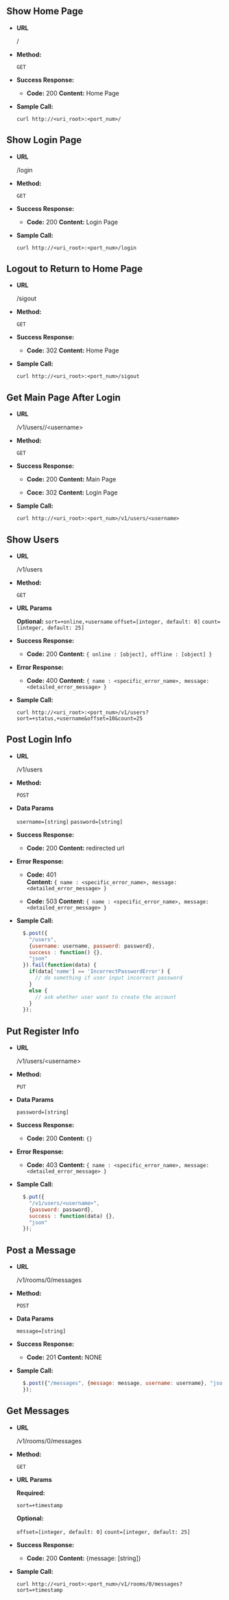 **Show Home Page**
----

* **URL**

  /

* **Method:**
  
  `GET` 
  
* **Success Response:**

  * **Code:** 200
    **Content:** Home Page
 
* **Sample Call:**

  ```curl http://<uri_root>:<port_num>/```



**Show Login Page**
----

* **URL**

  /login

* **Method:**
  
  `GET` 
  
* **Success Response:**

  * **Code:** 200
    **Content:** Login Page
 
* **Sample Call:**

  ```curl http://<uri_root>:<port_num>/login```



**Logout to Return to Home Page**
----

* **URL**

  /sigout

* **Method:**
  
  `GET` 
  
* **Success Response:**

  * **Code:** 302
    **Content:** Home Page
 
* **Sample Call:**

  ```curl http://<uri_root>:<port_num>/sigout```


**Get Main Page After Login**
----

* **URL**

  /v1/users//&lt;username&gt;

* **Method:**
  
  `GET` 
  
* **Success Response:**

  * **Code:** 200
    **Content:** Main Page

  * **Coce:** 302
    **Content:** Login Page
 
* **Sample Call:**

  ```curl http://<uri_root>:<port_num>/v1/users/<username>```


**Show Users**
----

* **URL**

  /v1/users

* **Method:**

  `GET`

* **URL Params** 

  **Optional:**
  `sort=+online,+username`
  `offset=[integer, default: 0]`
  `count=[integer, default: 25]`

* **Success Response:**

  * **Code:** 200
    **Content:** `{ online : [object], offline : [object] }`

* **Error Response:**

  * **Code:** 400
    **Content:** `{ name : <specific_error_name>, message: <detailed_error_message> }` 
 

* **Sample Call:**

  `curl http://<uri_root>:<port_num>/v1/users?sort=+status,+username&offset=10&count=25`


**Post Login Info**
----
* **URL**

  /v1/users

* **Method:**
  
  `POST`

* **Data Params**

  `username=[string]` 
  `password=[string]`

* **Success Response:**

  * **Code:** 200
    **Content:** redirected url
 
* **Error Response:**

  * **Code:** 401  
    **Content:** `{ name : <specific_error_name>, message: <detailed_error_message> }` 

  * **Code:** 503
    **Content:** `{ name : <specific_error_name>, message: <detailed_error_message> }`

* **Sample Call:**
  
  ```javascript
    $.post({
      "/users",
      {username: username, password: password},
      success : function() {},
      "json"
    }).fail(function(data) {
      if(data['name'] == 'IncorrectPasswordError') {
        // do something if user input incorrect password
      }
      else {
        // ask whether user want to create the account
      }
    });
  ```
  
**Put Register Info**
----
* **URL**

  /v1/users/&lt;username&gt;

* **Method:**

  `PUT`

* **Data Params**

  `password=[string]`

* **Success Response:**

  * **Code:** 200
    **Content:** `{}`

* **Error Response:**

  * **Code:** 403
    **Content:** `{ name : <specific_error_name>, message: <detailed_error_message> }` 

* **Sample Call:**

  ```javascript
    $.put({
      "/v1/users/<username>",
      {password: password},
      success : function(data) {},
      "json"
    });
  ```


**Post a Message**
----

* **URL**

  /v1/rooms/0/messages

* **Method:**

  `POST`

* **Data Params**

  `message=[string]`

* **Success Response:**

  * **Code:** 201
    **Content:** NONE

* **Sample Call:**

  ```javascript
    $.post({"/messages", {message: message, username: username}, "json"
    });
  ```

**Get Messages**
----

* **URL**

  /v1/rooms/0/messages

* **Method:**

  `GET`

* **URL Params**

  **Required:**

  `sort=+timestamp`

  **Optional:**

  `offset=[integer, default: 0]`
  `count=[integer, default: 25]`

* **Success Response:**

  * **Code:** 200
    **Content:** {message: [string]}

* **Sample Call:**

  `curl http://<uri_root>:<port_num>/v1/rooms/0/messages?sort=+timestamp`
